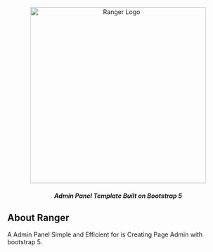 <div align="center">
<a href="https://github.com/Rayiumir/Ranger" target="_blank">
<img src="https://raw.githubusercontent.com/Rayiumir/Ranger/main/art/Ranger.png" width="400" alt="Ranger Logo">
</a>
<h5 align="center">Admin Panel Template Built on Bootstrap 5 </h5>
</div>

## About Ranger

A Admin Panel Simple and Efficient for is Creating Page Admin with bootstrap 5.